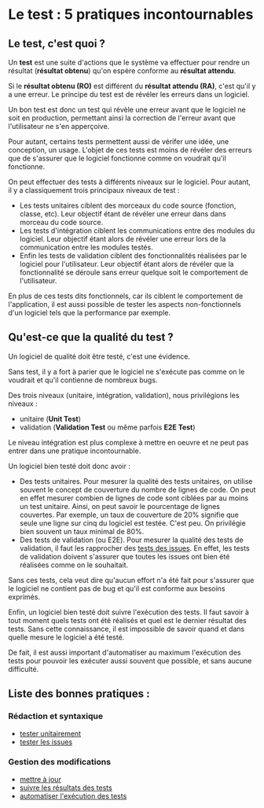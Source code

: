 Le test : 5 pratiques incontournables
=====================================

Le test, c'est quoi ?
---------------------

Un **test** est une suite d'actions que le système va effectuer pour rendre un résultat (**résultat obtenu**) qu'on espère conforme au **résultat attendu**.

Si le **résultat obtenu (RO)** est différent du **résultat attendu (RA)**, c'est qu'il y a une erreur. Le principe du test est de révéler les erreurs dans un logiciel.

Un bon test est donc un test qui révèle une erreur avant que le logiciel ne soit en production, permettant ainsi la correction de l'erreur avant que l'utilisateur ne s'en apperçoive.

Pour autant, certains tests permettent aussi de vérifer une idée, une conception, un usage. L'objet de ces tests est moins de révéler des erreurs que de s'assurer que le logiciel fonctionne comme on voudrait qu'il fonctionne.

On peut effectuer des tests à différents niveaux sur le logiciel. Pour autant, il y a classiquement trois principaux niveaux de test :

* Les tests unitaires ciblent des morceaux du code source (fonction, classe, etc). Leur objectif étant de révéler une erreur dans dans morceau du code source.
* Les tests d'intégration ciblent les communications entre des modules du logiciel. Leur objectif étant alors de révéler une erreur lors de la communication entre les modules testés.
* Enfin les tests de validation ciblent des fonctionnalités réalisées par le logiciel pour l'utilisateur. Leur objectif étant alors de révéler que la fonctionnalité se déroule sans erreur quelque soit le comportement de l'utilisateur.

En plus de ces tests dits fonctionnels, car ils ciblent le comportement de l'application, il est aussi possible de tester les aspects non-fonctionnels d'un logiciel tels que la performance par exemple.

Qu'est-ce que la qualité du test ?
----------------------------------

Un logiciel de qualité doit être testé, c'est une évidence.

Sans test, il y a fort à parier que le logiciel ne s'exécute pas comme on le voudrait et qu'il contienne de nombreux bugs.

Des trois niveaux (unitaire, intégration, validation), nous privilégions les niveaux :

* unitaire (**Unit Test**)
* validation (**Validation Test** ou même parfois **E2E Test**)

Le niveau intégration est plus complexe à mettre en oeuvre et ne peut pas entrer dans une pratique incontournable.

Un logiciel bien testé doit donc avoir :

* Des tests unitaires. Pour mesurer la qualité des tests unitaires, on utilise souvent le concept de couverture du nombre de lignes de code. On peut en effet mesurer combien de lignes de code sont ciblées par au moins un test unitaire. Ainsi, on peut savoir le pourcentage de lignes couvertes. Par exemple, un taux de couverture de 20% signifie que seule une ligne sur cinq du logiciel est testée. C'est peu. On privilégie bien souvent un taux minimal de 80%.
* Des tests de validation (ou E2E). Pour mesurer la qualité des tests de validation, il faut les rapprocher des [tests des issues](validation.md). En effet, les tests de validation doivent s'assurer que toutes les issues ont bien été réalisées comme on le souhaitait.

Sans ces tests, cela veut dire qu'aucun effort n'a été fait pour s'assurer que le logiciel ne contient pas de bug et qu'il est conforme aux besoins exprimés.

Enfin, un logiciel bien testé doit suivre l'exécution des tests. Il faut savoir à tout moment quels tests ont été réalisés et quel est le dernier résultat des tests. Sans cette connaissance, il est impossible de savoir quand et dans quelle mesure le logiciel a été testé.

De fait, il est aussi important d'automatiser au maximum l'exécution des tests pour pouvoir les exécuter aussi souvent que possible, et sans aucune difficulté.

Liste des bonnes pratiques :
----------------------------

### Rédaction et syntaxique

* [tester unitairement](unit.md)
* [tester les issues](validation.md)

### Gestion des modifications

* [mettre à jour](update.md)
* [suivre les résultats des tests](suivre.md)
* [automatiser l'exécution des tests](automatiser.md)
